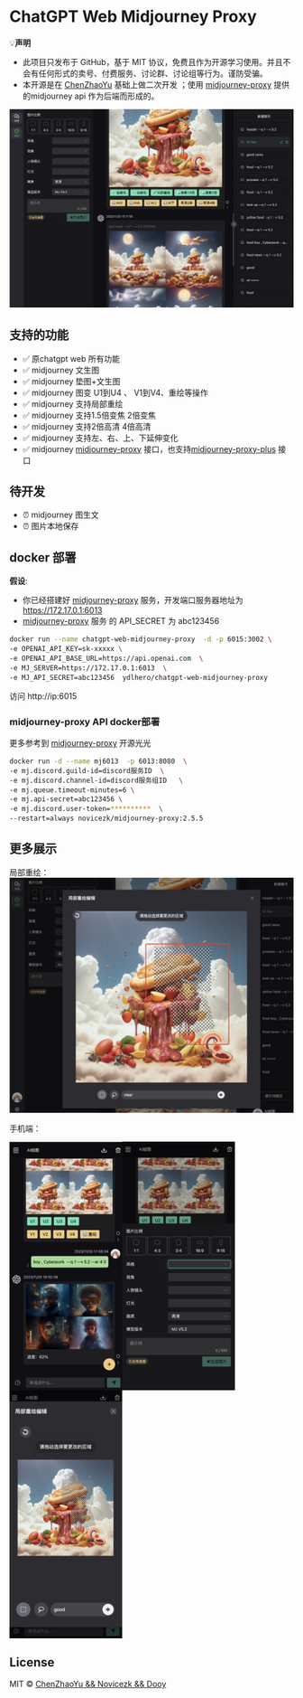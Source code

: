 # ChatGPT Web Midjourney Proxy
💡**声明**
- 此项目只发布于 GitHub，基于 MIT 协议，免费且作为开源学习使用。并且不会有任何形式的卖号、付费服务、讨论群、讨论组等行为。谨防受骗。
- 本开源是在 [ChenZhaoYu](https://github.com/ChenZhaoYu/chatgpt-web) 基础上做二次开发 ；使用 [midjourney-proxy](https://github.com/novicezk/midjourney-proxy) 提供的midjourney api 作为后端而形成的。

[![npm version](./docs/mj1.jpg)](./docs/mj1.jpg)
## 支持的功能
- ✅ 原chatgpt web 所有功能
- ✅ midjourney 文生图
- ✅ midjourney 垫图+文生图  
- ✅ midjourney 图变 U1到U4 、 V1到V4、重绘等操作
- ✅ midjourney 支持局部重绘
- ✅ midjourney 支持1.5倍变焦 2倍变焦
- ✅ midjourney 支持2倍高清 4倍高清
- ✅ midjourney 支持左、右、上、下延伸变化
- ✅ midjourney [midjourney-proxy](https://github.com/novicezk/midjourney-proxy) 接口，也支持[midjourney-proxy-plus](https://github.com/litter-coder/midjourney-proxy-plus) 接口
## 待开发
- ⏰ midjourney 图生文
- ⏰ 图片本地保存
## docker 部署
**假设**:
- 你已经搭建好 [midjourney-proxy](https://github.com/novicezk/midjourney-proxy) 服务，开发端口服务器地址为 https://172.17.0.1:6013
- [midjourney-proxy](https://github.com/novicezk/midjourney-proxy) 服务 的 API_SECRET  为 abc123456
```bash
docker run --name chatgpt-web-midjourney-proxy  -d -p 6015:3002 \
-e OPENAI_API_KEY=sk-xxxxx \
-e OPENAI_API_BASE_URL=https://api.openai.com  \
-e MJ_SERVER=https://172.17.0.1:6013  \
-e MJ_API_SECRET=abc123456  ydlhero/chatgpt-web-midjourney-proxy
```
访问 http://ip:6015 
### midjourney-proxy API docker部署
更多参考到 [midjourney-proxy](https://github.com/novicezk/midjourney-proxy) 开源光光
```bash
docker run -d --name mj6013  -p 6013:8080  \
-e mj.discord.guild-id=discord服务ID  \
-e mj.discord.channel-id=discord服务组ID   \
-e mj.queue.timeout-minutes=6 \
-e mj.api-secret=abc123456 \
-e mj.discord.user-token=**********  \
--restart=always novicezk/midjourney-proxy:2.5.5
```


## 更多展示
局部重绘：
[![局部重绘](./docs/mj2.jpg)](./docs/mj2.jpg)

手机端：
<div style="display: flex; flex-wrap: wrap">
 <img src="./docs/mjs1.jpg" style="width:200px" >
 <img src="./docs/mjs2.jpg"  style="width:200px">
 <img src="./docs/mjs3.jpg"  style="width:200px">
</div>



## License
MIT © [ChenZhaoYu && Novicezk  && Dooy](./license)

